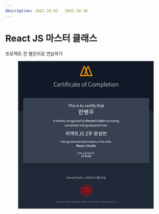 ```yaml
---
description: 2022.10.03 - 2022.10.18
---
```


# React JS 마스터 클래스

프로젝트 전 챌린지로 연습하기

<figure><img src="../../../.gitbook/assets/image (118).png" alt=""><figcaption></figcaption></figure>

